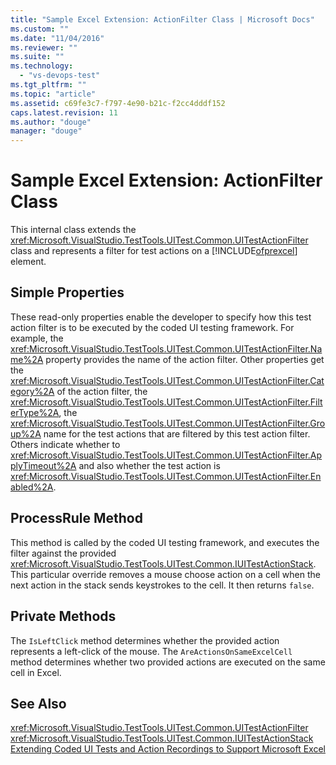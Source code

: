 ```yaml
---
title: "Sample Excel Extension: ActionFilter Class | Microsoft Docs"
ms.custom: ""
ms.date: "11/04/2016"
ms.reviewer: ""
ms.suite: ""
ms.technology: 
  - "vs-devops-test"
ms.tgt_pltfrm: ""
ms.topic: "article"
ms.assetid: c69fe3c7-f797-4e90-b21c-f2cc4dddf152
caps.latest.revision: 11
ms.author: "douge"
manager: "douge"
---
```

# Sample Excel Extension: ActionFilter Class
This internal class extends the <xref:Microsoft.VisualStudio.TestTools.UITest.Common.UITestActionFilter> class and represents a filter for test actions on a [!INCLUDE[ofprexcel](../test/includes/ofprexcel_md.md)] element.  
  
## Simple Properties  
 These read-only properties enable the developer to specify how this test action filter is to be executed by the coded UI testing framework. For example, the <xref:Microsoft.VisualStudio.TestTools.UITest.Common.UITestActionFilter.Name%2A> property provides the name of the action filter. Other properties get the <xref:Microsoft.VisualStudio.TestTools.UITest.Common.UITestActionFilter.Category%2A> of the action filter, the <xref:Microsoft.VisualStudio.TestTools.UITest.Common.UITestActionFilter.FilterType%2A>, the <xref:Microsoft.VisualStudio.TestTools.UITest.Common.UITestActionFilter.Group%2A> name for the test actions that are filtered by this test action filter. Others indicate whether to <xref:Microsoft.VisualStudio.TestTools.UITest.Common.UITestActionFilter.ApplyTimeout%2A> and also whether the test action is <xref:Microsoft.VisualStudio.TestTools.UITest.Common.UITestActionFilter.Enabled%2A>.  
  
## ProcessRule Method  
 This method is called by the coded UI testing framework, and executes the filter against the provided <xref:Microsoft.VisualStudio.TestTools.UITest.Common.IUITestActionStack>. This particular override removes a mouse choose action on a cell when the next action in the stack sends keystrokes to the cell. It then returns `false`.  
  
## Private Methods  
 The `IsLeftClick` method determines whether the provided action represents a left-click of the mouse. The `AreActionsOnSameExcelCell` method determines whether two provided actions are executed on the same cell in Excel.  
  
## See Also  
 <xref:Microsoft.VisualStudio.TestTools.UITest.Common.UITestActionFilter>   
 <xref:Microsoft.VisualStudio.TestTools.UITest.Common.IUITestActionStack>   
 [Extending Coded UI Tests and Action Recordings to Support Microsoft Excel](../test/extending-coded-ui-tests-and-action-recordings-to-support-microsoft-excel.md)
